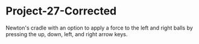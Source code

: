 # Project-27-Corrected
Newton's cradle with an option to apply a force to the left and right balls by pressing the up, down, left, and right arrow keys.
